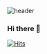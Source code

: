 ![header](https://capsule-render.vercel.app/api?type=waving&color=gradient&customColorList=15&height=160&text=Seohyun's%20Github%20Profile&fontSize=30&fontColor=FAFAFA&fontAlign=75&fontAlignY=40)

### Hi there 👋
[![Hits](https://hits.seeyoufarm.com/api/count/incr/badge.svg?url=https%3A%2F%2Fgithub.com%2Fseohyun1119&count_bg=%23121212&title_bg=%23121212&icon=github.svg&icon_color=%23FCFCFC&title=hits&edge_flat=false)](https://hits.seeyoufarm.com)
